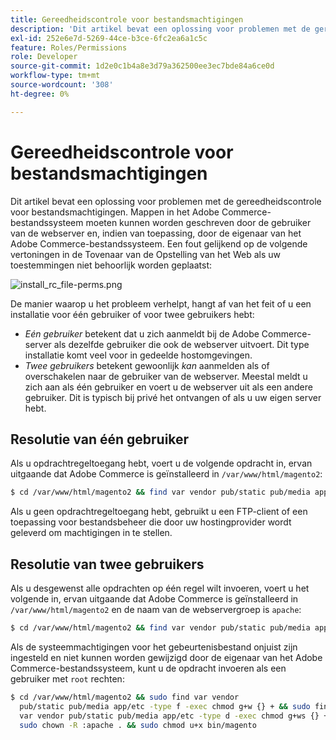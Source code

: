```yaml
---
title: Gereedheidscontrole voor bestandsmachtigingen
description: 'Dit artikel bevat een oplossing voor problemen met de gereedheidscontrole voor bestandsmachtigingen. Mappen in het Adobe Commerce-bestandssysteem moeten kunnen worden geschreven door de gebruiker van de webserver en, indien van toepassing, door de eigenaar van het Adobe Commerce-bestandssysteem. Een fout gelijkend op de volgende vertoningen in de Tovenaar van de Opstelling van het Web als uw toestemmingen niet behoorlijk worden geplaatst:'
exl-id: 252e6e7d-5269-44ce-b3ce-6fc2ea6a1c5c
feature: Roles/Permissions
role: Developer
source-git-commit: 1d2e0c1b4a8e3d79a362500ee3ec7bde84a6ce0d
workflow-type: tm+mt
source-wordcount: '308'
ht-degree: 0%

---
```


# Gereedheidscontrole voor bestandsmachtigingen

Dit artikel bevat een oplossing voor problemen met de gereedheidscontrole voor bestandsmachtigingen. Mappen in het Adobe Commerce-bestandssysteem moeten kunnen worden geschreven door de gebruiker van de webserver en, indien van toepassing, door de eigenaar van het Adobe Commerce-bestandssysteem. Een fout gelijkend op de volgende vertoningen in de Tovenaar van de Opstelling van het Web als uw toestemmingen niet behoorlijk worden geplaatst:

![install_rc_file-perms.png](assets/install_rc_file-perms.png)

De manier waarop u het probleem verhelpt, hangt af van het feit of u een installatie voor één gebruiker of voor twee gebruikers hebt:

* *Eén gebruiker* betekent dat u zich aanmeldt bij de Adobe Commerce-server als dezelfde gebruiker die ook de webserver uitvoert. Dit type installatie komt veel voor in gedeelde hostomgevingen.
* *Twee gebruikers* betekent gewoonlijk *kan* aanmelden als of overschakelen naar de gebruiker van de webserver. Meestal meldt u zich aan als één gebruiker en voert u de webserver uit als een andere gebruiker. Dit is typisch bij privé het ontvangen of als u uw eigen server hebt.

## Resolutie van één gebruiker

Als u opdrachtregeltoegang hebt, voert u de volgende opdracht in, ervan uitgaande dat Adobe Commerce is geïnstalleerd in `/var/www/html/magento2`:

```bash
$ cd /var/www/html/magento2 && find var vendor pub/static pub/media app/etc -type f -exec chmod g+w {} + && find var vendor pub/static pub/media app/etc -type d -exec chmod g+w {} + && chmod u+x bin/magento
```

Als u geen opdrachtregeltoegang hebt, gebruikt u een FTP-client of een toepassing voor bestandsbeheer die door uw hostingprovider wordt geleverd om machtigingen in te stellen.

## Resolutie van twee gebruikers

Als u desgewenst alle opdrachten op één regel wilt invoeren, voert u het volgende in, ervan uitgaande dat Adobe Commerce is geïnstalleerd in `/var/www/html/magento2` en de naam van de webservergroep is `apache`:

```bash
$ cd /var/www/html/magento2 && find var vendor pub/static pub/media app/etc -type f -exec chmod g+w {} + && find var vendor pub/static pub/media app/etc -type d -exec chmod g+ws {} + && chown -R :apache . && chmod u+x bin/magento
```

Als de systeemmachtigingen voor het gebeurtenisbestand onjuist zijn ingesteld en niet kunnen worden gewijzigd door de eigenaar van het Adobe Commerce-bestandssysteem, kunt u de opdracht invoeren als een gebruiker met `root` rechten:

```bash
$ cd /var/www/html/magento2 && sudo find var vendor
  pub/static pub/media app/etc -type f -exec chmod g+w {} + && sudo find
  var vendor pub/static pub/media app/etc -type d -exec chmod g+ws {} + &&
  sudo chown -R :apache . && sudo chmod u+x bin/magento
```
